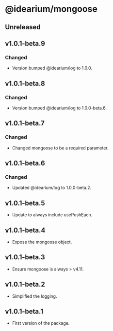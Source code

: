 # @idearium/mongoose

## Unreleased

## v1.0.1-beta.9

### Changed

-   Version bumped @idearium/log to 1.0.0.

## v1.0.1-beta.8

### Changed

-   Version bumped @idearium/log to 1.0.0-beta.6.

## v1.0.1-beta.7

### Changed

-   Changed mongoose to be a required parameter.

## v1.0.1-beta.6

### Changed

-   Updated @idearium/log to 1.0.0-beta.2.

## v1.0.1-beta.5

-   Update to always include usePushEach.

## v1.0.1-beta.4

-   Expose the mongoose object.

## v1.0.1-beta.3

-   Ensure mongoose is always > v4.11.

## v1.0.1-beta.2

-   Simplified the logging.

## v1.0.1-beta.1

-   First version of the package.
